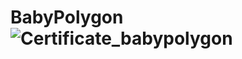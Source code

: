 # BabyPolygon![Certificate_babypolygon](https://user-images.githubusercontent.com/81981737/147588676-5411176f-5ec1-48ec-988b-1a2e1abd1922.jpg)
